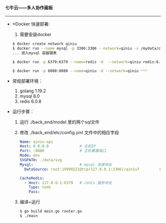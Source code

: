 #### 七牛云——多人协作画板

***

- *Docker 快速部署:

  1. 需要安装docker

  ```bash
  $ docker create network qiniu
  $ docker run --name mysql -p 3306:3306 --network=qiniu -v /mydata/conf/my.cnf:/etc/mysql/my.cnf -v /mydata/data:/var/lib/mysql -e MYSQL_ROOT_PASSWORD=19990221 -d mysql
  ... 进入mysql 容器键表
  
  $ docker run -p 6379:6379 --name=redis -d  --network=qiniu redis:6.0.8
  
  $ docker run -p 8080:8080 --name=qiniu -d --network=qiniu ***
  ```

- 常规部署环境：

  1. golang 1.19.2
  2. mysql 8.0
  3. redis 6.0.8

- 运行步骤：

  1. 运行 ./back_end/model 里的两个sql文件

  2. 修改 ./back_end/etc/config.yml 文件中的相应字段

     ```yaml
     Name: qiniu-api
     Host: 0.0.0.0              # 主机IP
     Port: :8080                # 主机暴露端口
     Mode: dev              
     SVGPATH: ./data/svg
     Mysql:                     # mysql 连接地址
       DataSource: root:19990221@tcp(127.0.0.1:3306)/qiniu?  		charset=utf8mb4&parseTime=true&loc=Asia%2FShanghai           
     
     CacheRedis:
       - Host: 127.0.0.1:6379   # redis 服务地址
         Type: node
         Pass:
     ```

  3. 编译+运行

     ```bash
     $ go build main.go router.go
     $ ./main
     ```

     

